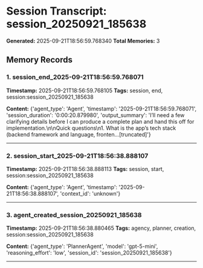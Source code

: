 # Session Transcript: session_20250921_185638

**Generated:** 2025-09-21T18:56:59.768340
**Total Memories:** 3

## Memory Records

### 1. session_end_2025-09-21T18:56:59.768071

**Timestamp:** 2025-09-21T18:56:59.768105
**Tags:** session, end, session:session_20250921_185638

**Content:** {'agent_type': 'Agent', 'timestamp': '2025-09-21T18:56:59.768071', 'session_duration': '0:00:20.879980', 'output_summary': 'I’ll need a few clarifying details before I can produce a complete plan and hand this off for implementation.\n\nQuick questions\n1. What is the app’s tech stack (backend framework and language, fronten...[truncated]'}

---

### 2. session_start_2025-09-21T18:56:38.888107

**Timestamp:** 2025-09-21T18:56:38.888113
**Tags:** session, start, session:session_20250921_185638

**Content:** {'agent_type': 'Agent', 'timestamp': '2025-09-21T18:56:38.888107', 'context_id': 'unknown'}

---

### 3. agent_created_session_20250921_185638

**Timestamp:** 2025-09-21T18:56:38.880465
**Tags:** agency, planner, creation, session:session_20250921_185638

**Content:** {'agent_type': 'PlannerAgent', 'model': 'gpt-5-mini', 'reasoning_effort': 'low', 'session_id': 'session_20250921_185638'}

---

